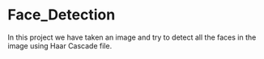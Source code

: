 # Face_Detection
In this project we have taken an image and try to detect all the faces in the image using Haar Cascade file.


